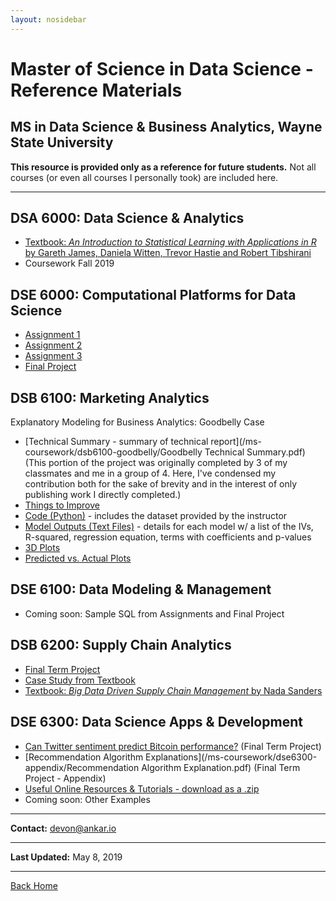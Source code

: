 ```yaml
---
layout: nosidebar
---
```


# Master of Science in Data Science - Reference Materials

## MS in Data Science & Business Analytics, Wayne State University

**This resource is provided only as a reference for future students.** Not all courses (or even all courses I personally took) are included here.

***

## DSA 6000: Data Science & Analytics

* [Textbook: *An Introduction to Statistical Learning with Applications in R* by Gareth James, Daniela Witten, Trevor Hastie and Robert Tibshirani](http://www-bcf.usc.edu/~gareth/ISL/)
* Coursework Fall 2019

<!-- ### DSA 6200: Operations Research

* Textbook: *Introduction To Operations Research, 10th Ed* (2015) by Frederick S. Hillier, Gerald J. Lieberman - [Available via Archive.org](http://archive.org/details/IntroductionToOperationsResearch10thEd2015)
* Software used: [IBM ILOG CPLEX Optimization Studio v12.8 - Student](https://ibm.onthehub.com/WebStore/OfferingDetails.aspx?o=733c3d21-0ce1-e711-80fa-000d3af41938&pmv=00000000-0000-0000-0000-000000000000): Can be accessed via [this link](https://www.ibm.com/products/ilog-cplex-optimization-studio) - It will verify that you are a student.
* Help with plotting inequalities for linear programming from [Wolfram Alpha](https://www.wolframalpha.com/widgets/view.jsp?id=7fa77b668578a893653c674b2be3865c) -->

<!-- ### DSB 6000: Data Science Strategy & Leadership

* No coursework published -->

## DSE 6000: Computational Platforms for Data Science

* [Assignment 1](/ms-coursework/dse6000-a1-simple-analysis)
* [Assignment 2](https://www.dropbox.com/sh/mcljdjkm24tcuxy/AABc5QPpjxqxQI-C7zZNV1BGa?dl=0)
* [Assignment 3](/ms-coursework/dse6000-a3-pyspark)
* [Final Project](/ms-coursework/dse6000-scraping-analysis-job-boards)

## DSB 6100: Marketing Analytics

Explanatory Modeling for Business Analytics: Goodbelly Case

* [Technical Summary - summary of technical report](/ms-coursework/dsb6100-goodbelly/Goodbelly Technical Summary.pdf) (This portion of the project was originally completed by 3 of my classmates and me in a group of 4. Here, I've condensed my contribution both for the sake of brevity and in the interest of only publishing work I directly completed.)
* [Things to Improve](/ms-coursework/dsb6100-goodbelly/improve)
* [Code (Python)](https://github.com/dcadata/dcadata.github.io/tree/master/ms-coursework/dsb6100-goodbelly/code) - includes the dataset provided by the instructor
* [Model Outputs (Text Files)](https://github.com/dcadata/dcadata.github.io/tree/master/ms-coursework/dsb6100-goodbelly/outputs) - details for each model w/ a list of the IVs, R-squared, regression equation, terms with coefficients and p-values
* [3D Plots](https://github.com/dcadata/dcadata.github.io/tree/master/ms-coursework/dsb6100-goodbelly/plots)
* [Predicted vs. Actual Plots](https://github.com/dcadata/dcadata.github.io/tree/master/ms-coursework/dsb6100-goodbelly/predicted_vs_actual)

## DSE 6100: Data Modeling & Management

* Coming soon: Sample SQL from Assignments and Final Project

<!-- (note that these are not the complete assignments) -->

## DSB 6200: Supply Chain Analytics

* [Final Term Project](/ms-coursework/dsb6200-supply-chain-network-design)
* [Case Study from Textbook](/ms-coursework/dsb6200-simple-solver-model)
* [Textbook: *Big Data Driven Supply Chain Management* by Nada Sanders](http://books.google.com/books?id=-b2LAwAAQBAJ)

## DSE 6300: Data Science Apps & Development

* [Can Twitter sentiment predict Bitcoin performance?](/twitter-sentiment-predict-bitcoin) (Final Term Project)
* [Recommendation Algorithm Explanations](/ms-coursework/dse6300-appendix/Recommendation Algorithm Explanation.pdf) (Final Term Project - Appendix)
* [Useful Online Resources & Tutorials - download as a .zip](https://www.dropbox.com/sh/3opabh03hhlflyt/AAAVv2AuXNSZIc0otHB09UVKa?dl=1)
* Coming soon: Other Examples

***

**Contact:** [devon@ankar.io](mailto:devon@ankar.io)

***

**Last Updated:** May 8, 2019

***

[Back Home](/)
